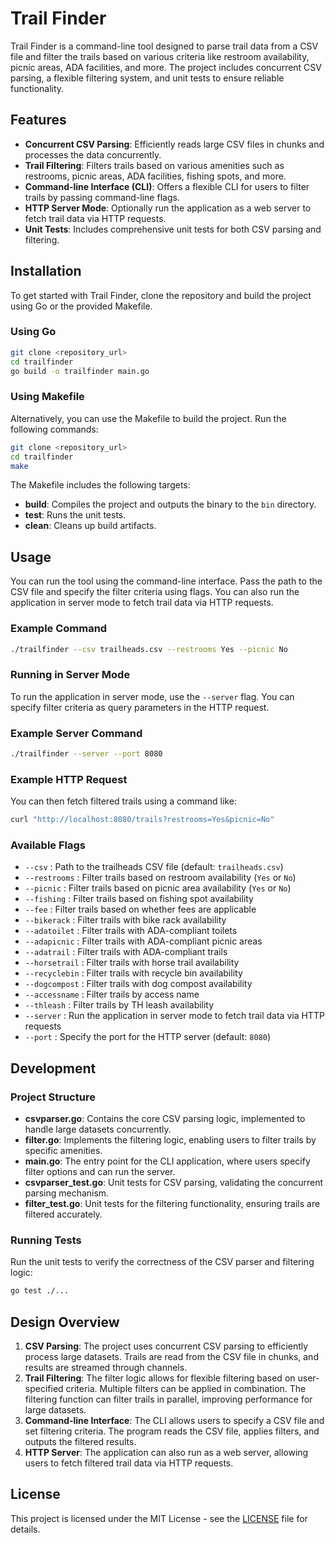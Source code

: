 # Trail Finder

Trail Finder is a command-line tool designed to parse trail data from a CSV file and filter the trails based on various criteria like restroom availability, picnic areas, ADA facilities, and more. The project includes concurrent CSV parsing, a flexible filtering system, and unit tests to ensure reliable functionality.

## Features

- **Concurrent CSV Parsing**: Efficiently reads large CSV files in chunks and processes the data concurrently.
- **Trail Filtering**: Filters trails based on various amenities such as restrooms, picnic areas, ADA facilities, fishing spots, and more.
- **Command-line Interface (CLI)**: Offers a flexible CLI for users to filter trails by passing command-line flags.
- **HTTP Server Mode**: Optionally run the application as a web server to fetch trail data via HTTP requests.
- **Unit Tests**: Includes comprehensive unit tests for both CSV parsing and filtering.

## Installation

To get started with Trail Finder, clone the repository and build the project using Go or the provided Makefile.

### Using Go

```bash
git clone <repository_url>
cd trailfinder
go build -o trailfinder main.go
```

### Using Makefile

Alternatively, you can use the Makefile to build the project. Run the following commands:

```bash
git clone <repository_url>
cd trailfinder
make
```

The Makefile includes the following targets:

- **build**: Compiles the project and outputs the binary to the `bin` directory.
- **test**: Runs the unit tests.
- **clean**: Cleans up build artifacts.

## Usage

You can run the tool using the command-line interface. Pass the path to the CSV file and specify the filter criteria using flags. You can also run the application in server mode to fetch trail data via HTTP requests.

### Example Command

```bash
./trailfinder --csv trailheads.csv --restrooms Yes --picnic No
```

### Running in Server Mode

To run the application in server mode, use the `--server` flag. You can specify filter criteria as query parameters in the HTTP request.

### Example Server Command

```bash
./trailfinder --server --port 8080
```

### Example HTTP Request

You can then fetch filtered trails using a command like:

```bash
curl "http://localhost:8080/trails?restrooms=Yes&picnic=No"
```

### Available Flags

- `--csv` : Path to the trailheads CSV file (default: `trailheads.csv`)
- `--restrooms` : Filter trails based on restroom availability (`Yes` or `No`)
- `--picnic` : Filter trails based on picnic area availability (`Yes` or `No`)
- `--fishing` : Filter trails based on fishing spot availability
- `--fee` : Filter trails based on whether fees are applicable
- `--bikerack` : Filter trails with bike rack availability
- `--adatoilet` : Filter trails with ADA-compliant toilets
- `--adapicnic` : Filter trails with ADA-compliant picnic areas
- `--adatrail` : Filter trails with ADA-compliant trails
- `--horsetrail` : Filter trails with horse trail availability
- `--recyclebin` : Filter trails with recycle bin availability
- `--dogcompost` : Filter trails with dog compost availability
- `--accessname` : Filter trails by access name
- `--thleash` : Filter trails by TH leash availability
- `--server` : Run the application in server mode to fetch trail data via HTTP requests
- `--port` : Specify the port for the HTTP server (default: `8080`)

## Development

### Project Structure

- **csvparser.go**: Contains the core CSV parsing logic, implemented to handle large datasets concurrently.
- **filter.go**: Implements the filtering logic, enabling users to filter trails by specific amenities.
- **main.go**: The entry point for the CLI application, where users specify filter options and can run the server.
- **csvparser_test.go**: Unit tests for CSV parsing, validating the concurrent parsing mechanism.
- **filter_test.go**: Unit tests for the filtering functionality, ensuring trails are filtered accurately.

### Running Tests

Run the unit tests to verify the correctness of the CSV parser and filtering logic:

```bash
go test ./...
```

## Design Overview

1. **CSV Parsing**: The project uses concurrent CSV parsing to efficiently process large datasets. Trails are read from the CSV file in chunks, and results are streamed through channels.
2. **Trail Filtering**: The filter logic allows for flexible filtering based on user-specified criteria. Multiple filters can be applied in combination. The filtering function can filter trails in parallel, improving performance for large datasets.
3. **Command-line Interface**: The CLI allows users to specify a CSV file and set filtering criteria. The program reads the CSV file, applies filters, and outputs the filtered results.
4. **HTTP Server**: The application can also run as a web server, allowing users to fetch filtered trail data via HTTP requests.

## License

This project is licensed under the MIT License - see the [LICENSE](LICENSE) file for details.
